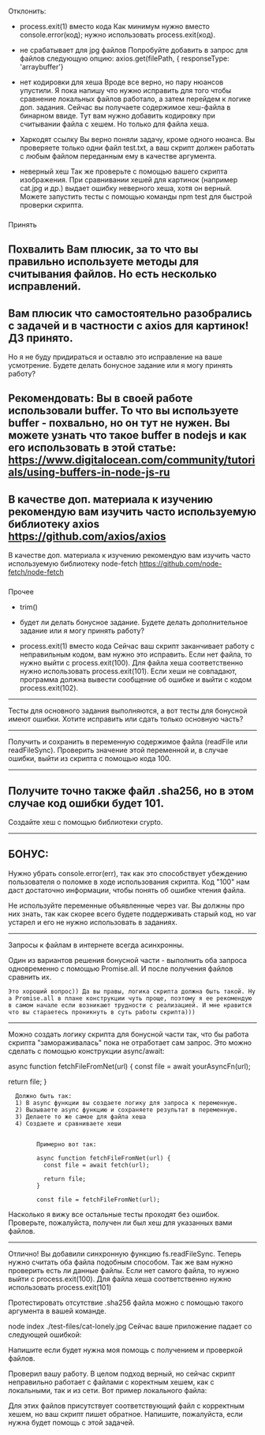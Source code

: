###
Отклонить:
- process.exit(1) вместо кода
  Как минимум нужно вместо console.error(код); нужно использовать process.exit(код).

- не срабатывает для jpg файлов
  Попробуйте добавить в запрос для файлов следующую опцию:
  axios.get(filePath, { responseType: 'arraybuffer'}

- нет кодировки для хеша
  Вроде все верно, но пару нюансов упустили. Я пока напишу что нужно исправить для того чтобы сравнение локальных файлов работало, а затем перейдем к логике доп. задания. Сейчас вы получаете содержимое хеш-файла в бинарном ввиде. Тут вам нужно добавить кодировку при считывании файла c хешем. Но только для файла хеша.

- Харкодят ссылку
  Вы верно поняли задачу, кроме одного нюанса. Вы проверяете только одни файл test.txt, а ваш скрипт должен работать с любым файлом переданным ему в качестве аргумента.

- неверный хеш
  Так же проверьте с помощью вашего скрипта изображения. При сравнивании хешей для картинок (например cat.jpg и др.) выдает ошибку неверного хеша, хотя он верный. Можете запустить тесты с помощью команды npm test для быстрой проверки скрипта.


###
Принять

###
Похвалить
Вам плюсик, за то что вы правильно используете методы для считывания файлов. Но есть несколько исправлений.
---
Вам плюсик что самостоятельно разобрались с задачей и в частности с axios для картинок! ДЗ принято.
---
Но я не буду придираться и оставлю это исправление на ваше усмотрение. Будете делать бонусное задание или я могу принять работу?


###
Рекомендовать:
Вы в своей работе использовали buffer. То что вы используете buffer - похвально, но он тут не нужен. Вы можете узнать что такое buffer в nodejs и как его использовать в этой статье:
https://www.digitalocean.com/community/tutorials/using-buffers-in-node-js-ru
---
В качестве доп. материала к изучению рекомендую вам изучить часто используемую библиотеку axios
https://github.com/axios/axios
---
В качестве доп. материала к изучению рекомендую вам изучить часто используемую библиотеку node-fetch
https://github.com/node-fetch/node-fetch

###
Прочее
- trim()


- будет ли делать бонусное задание.
    Будете делать дополнительное задание или я могу принять работу?

- process.exit(1) вместо кода
    Сейчас ваш скрипт заканчивает работу с неправильным кодом, вам нужно это исправить. Если нет файла, то нужно выйти с process.exit(100). Для файла хеша соответственно нужно использовать process.exit(101). Если хеши не совпадают, программа должна вывести сообщение об ошибке и выйти с кодом process.exit(102).

----------
Тесты для основного задания выполняются, а вот тесты для бонусной имеют ошибки. Хотите исправить или сдать только основную часть?

-----------------
Получить и сохранить в переменную содержимое файла (readFile или readFileSync). Проверить значение этой переменной и, в случае ошибки, выйти из скрипта с помощью кода 100.

--------------

Получите точно также файл .sha256, но в этом случае код ошибки будет 101.
---------------

Создайте хеш с помощью библиотеки crypto.


-------------------
БОНУС:
-------------------
Нужно убрать console.error(err), так как это способствует убеждению пользователя  о поломке в ходе использования скрипта. Код "100" нам даст достаточно информации, чтобы понять об ошибке чтения файла.

Не используйте переменные объявленные через var. Вы должны про них знать, так как скорее всего будете поддерживать старый код, но var устарел и его не нужно использовать в заданиях.

-------------------


Запросы к файлам в интернете всегда асинхронны.

Один из вариантов решения бонусной части - выполнить оба запроса одновременно с помощью Promise.all. И после получения файлов сравнить их.

    Это хороший вопрос)) Да вы правы, логика скрипта должна быть такой. Ну а Promise.all в плане конструкции чуть проще, поэтому я ее рекомендую в самом начале если возникают трудности с реализацией. И мне нравится что вы стараетесь проникнуть в суть работы скрипта)))

-------------------

Можно создать логику скрипта для бонусной части так, что бы работа скрипта "замораживалась" пока не отработает сам запрос. Это можно сделать с помощью конструкции async/await:

async function fetchFileFromNet(url) {
  const file = await yourAsyncFn(url);

  return file;
}

      Должно быть так:
      1) В async функции вы создаете логику для запроса к переменную.
      2) Вызываете async функцию и сохраняете результат в переменную.
      3) Делаете то же самое для файла хеша
      4) Создаете и сравниваете хеши


            Примерно вот так:

            async function fetchFileFromNet(url) {
              const file = await fetch(url);

              return file;
            }

            const file = fetchFileFromNet(url);



Насколько я вижу все остальные тесты проходят без ошибок. Проверьте, пожалуйста, получен ли был хеш для указанных вами файлов.


---------------------
Отлично! Вы добавили синхронную функцию fs.readFileSync. Теперь нужно считать оба файла подобным способом. Так же вам нужно проверить есть ли данные файлы. Если нет самого файла, то нужно выйти с process.exit(100). Для файла хеша соответственно нужно использовать process.exit(101)

Протестировать отсутствие  .sha256 файла  можно с помощью такого аргумента в вашей команде.

node index ./test-files/cat-lonely.jpg
Сейчас ваше приложение падает со следующей ошибкой:


Напишите если будет нужна моя помощь с получением и проверкой файлов.


Проверил вашу работу. В целом подход верный, но сейчас скрипт неправильно работает с файлами с коректным хешем, как с локальными, так и из сети. Вот пример локального файла:

Для этих файлов присутствует соответствующий файл с корректным хешем, но ваш скрипт пишет обратное. Напишите, пожалуйста, если нужна будет помощь с этой задачей.
